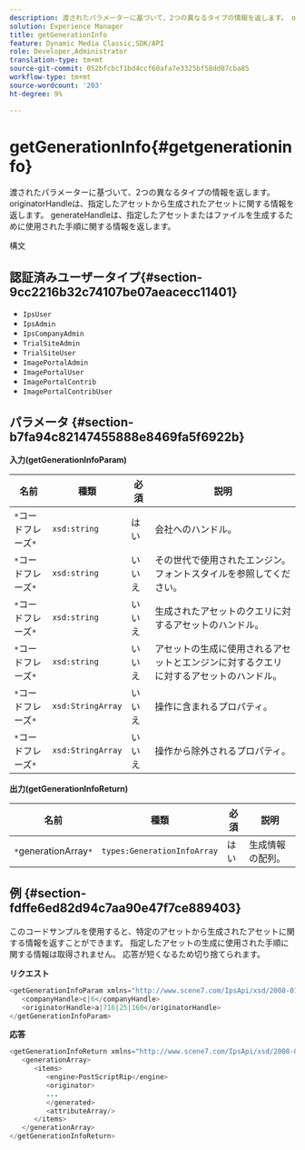```yaml
---
description: 渡されたパラメーターに基づいて、2つの異なるタイプの情報を返します。 originatorHandleは、指定したアセットから生成されたアセットに関する情報を返します。 generateHandleは、指定したアセットまたはファイルを生成するために使用された手順に関する情報を返します。
solution: Experience Manager
title: getGenerationInfo
feature: Dynamic Media Classic,SDK/API
role: Developer,Administrator
translation-type: tm+mt
source-git-commit: 052bfcbcf1bd4ccf60afa7e3325bf58dd07cba85
workflow-type: tm+mt
source-wordcount: '203'
ht-degree: 9%

---
```



# getGenerationInfo{#getgenerationinfo}

渡されたパラメーターに基づいて、2つの異なるタイプの情報を返します。 originatorHandleは、指定したアセットから生成されたアセットに関する情報を返します。 generateHandleは、指定したアセットまたはファイルを生成するために使用された手順に関する情報を返します。

構文

## 認証済みユーザータイプ{#section-9cc2216b32c74107be07aeacecc11401}

* `IpsUser`
* `IpsAdmin`
* `IpsCompanyAdmin`
* `TrialSiteAdmin`
* `TrialSiteUser`
* `ImagePortalAdmin`
* `ImagePortalUser`
* `ImagePortalContrib`
* `ImagePortalContribUser`

## パラメータ {#section-b7fa94c82147455888e8469fa5f6922b}

**入力(getGenerationInfoParam)**

| 名前 | 種類 | 必須 | 説明 |
|---|---|---|---|
| `*`コードフレーズ`*` | `xsd:string` | はい | 会社へのハンドル。 |
| `*`コードフレーズ`*` | `xsd:string` | いいえ | その世代で使用されたエンジン。 フォントスタイルを参照してください。 |
| `*`コードフレーズ`*` | `xsd:string` | いいえ | 生成されたアセットのクエリに対するアセットのハンドル。 |
| `*`コードフレーズ`*` | `xsd:string` | いいえ | アセットの生成に使用されるアセットとエンジンに対するクエリに対するアセットのハンドル。 |
| `*`コードフレーズ`*` | `xsd:StringArray` | いいえ | 操作に含まれるプロパティ。 |
| `*`コードフレーズ`*` | `xsd:StringArray` | いいえ | 操作から除外されるプロパティ。 |

**出力(getGenerationInfoReturn)**

| 名前 | 種類 | 必須 | 説明 |
|---|---|---|---|
| `*`generationArray`*` | `types:GenerationInfoArray` | はい | 生成情報の配列。 |

## 例 {#section-fdffe6ed82d94c7aa90e47f7ce889403}

このコードサンプルを使用すると、特定のアセットから生成されたアセットに関する情報を返すことができます。 指定したアセットの生成に使用された手順に関する情報は取得されません。 応答が短くなるため切り捨てられます。

**リクエスト**

```java
<getGenerationInfoParam xmlns="http://www.scene7.com/IpsApi/xsd/2008-01-15">
   <companyHandle>c|6</companyHandle>
   <originatorHandle>a|716|25|160</originatorHandle>
</getGenerationInfoParam>
```

**応答**

```java
<getGenerationInfoReturn xmlns="http://www.scene7.com/IpsApi/xsd/2008-01-15">
   <generationArray>
      <items>
         <engine>PostScriptRip</engine>
         <originator>
         ...
         </generated>
         <attributeArray/>
      </items>
   </generationArray>
</getGenerationInfoReturn>
```

